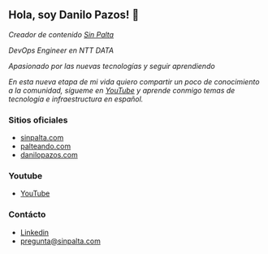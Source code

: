 ## Hola, soy Danilo Pazos! 👋

_Creador de contenido [Sin Palta](https://sinpalta.com)_

_DevOps Engineer en NTT DATA_

_Apasionado por las nuevas tecnologías y seguir aprendiendo_

_En esta nueva etapa de mi vida quiero compartir un poco de conocimiento a la comunidad, sígueme en [YouTube]() y aprende conmigo temas de tecnología e infraestructura en español._

### Sitios oficiales
- [sinpalta.com](https://sinpalta.com)
- [palteando.com](https://palteando.com)
- [danilopazos.com](https://danilopazos.com)

### Youtube
- [YouTube](https://www.youtube.com/channel/UCKxyUPyt6jmbwJFtNh6s0Zg)

### Contácto
- [Linkedin](https://www.linkedin.com/in/danilopazos/)
- pregunta@sinpalta.com
